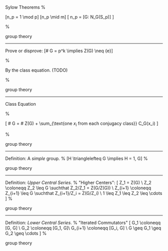 Sylow Theorems
%

\[n_p = 1 \mod p\]
\[n_p \mid m\]
\[ n_p = [G: N_G(S_p)] \]

%

group theory

---

Prove or disprove: \[\# G = p^k \implies Z(G) \neq \{e\}\]

%

By the class equation. (TODO)

%

group theory

---


Class Equation

%

\[ \# G = \# Z(G) + \sum_{\text{one $x_i$ from each conjugacy class}} C_G(x_i) \]

%

group theory

---

Definition: A *simple* group.
%
\[H \trianglelefteq G \implies H = 1, G\]
%

group theory

---

Definition: *Upper Central Series*.
%
"Higher Centers":
\[
Z_1 = Z(G) \\
Z_2 \coloneqq Z_2 \leq G \suchthat Z_2/Z_1 = Z(G/Z(G)) \\
Z_{i+1} \coloneqq Z_{i+1} \leq G \suchthat Z_{i+1}/Z_i = Z(G/Z_i) \\
1 \leq Z_1 \leq Z_2 \leq \cdots
\]
%

group theory

---

Definition: *Lower Central Series*.
%
"Iterated Commutators"
\[
G_1 \coloneqq [G, G] \\
G_2 \coloneqq [G_1, G]\\
G_{i+1} \coloneqq [G_i, G] \\
G \geq G_1 \geq G_2 \geq \cdots
\]
%

group theory
